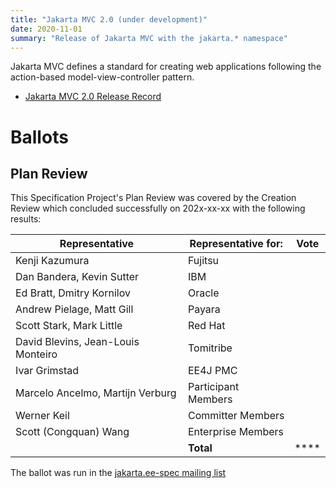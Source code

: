 ```yaml
---
title: "Jakarta MVC 2.0 (under development)"
date: 2020-11-01
summary: "Release of Jakarta MVC with the jakarta.* namespace"
---
```

Jakarta MVC defines a standard for creating web applications following the action-based model-view-controller pattern.

* [Jakarta MVC 2.0 Release Record](https://projects.eclipse.org/projects/ee4j.mvc/releases/2.0)
<!--
* [Jakarta MVC 2.0 Specification Document](./jakarta-mvc-spec-2.0.pdf) (PDF)
* [Jakarta MVC 2.0 Specification Document](./jakarta-mvc-spec-2.0.html) (HTML)
* [Jakarta MVC 2.0 Javadoc](./apidocs)
* [Jakarta MVC 2.0 TCK](http://downloads.eclipse.org/jakartaee/mvc/2.0/jakarta-mvc-tck-2.0.0.zip) ([sig](http://downloads.eclipse.org/jakartaee/mvc/2.0/jakarta-mvc-tck-2.0.0.zip.sig), [sha](http://downloads.eclipse.org/jakartaee/mvc/2.0/jakarta-mvc-tck-2.0.0.zip.sha256), [pub](https://raw.githubusercontent.com/jakartaee/specification-committee/master/jakartaee-spec-committee.pub))
* Maven coordinates
  * [jakarta.mvc:jakarta.mvc-api:jar:2.0.0](https://search.maven.org/artifact/jakarta.mvc/jakarta.mvc-api/2.0.0/jar)

# Compatible Implementations

* [Eclipse Krazo 2.0.0](https://eclipse-ee4j.github.io/krazo/downloads/2.0.0.html)
-->
# Ballots

## Plan Review

This Specification Project's Plan Review was covered by the Creation Review which concluded successfully on 202x-xx-xx with the following results:

| Representative                                 | Representative for: | Vote |
|------------------------------------------------|---------------------|------|
| Kenji Kazumura                                 | Fujitsu             |      |
| Dan Bandera, Kevin Sutter                      | IBM                 |      |
| Ed Bratt, Dmitry Kornilov                      | Oracle              |      |
| Andrew Pielage, Matt Gill                      | Payara              |      |
| Scott Stark, Mark Little                       | Red Hat             |      |
| David Blevins, Jean-Louis Monteiro             | Tomitribe           |      |
| Ivar Grimstad                                  | EE4J PMC            |      |
| Marcelo Ancelmo, Martijn Verburg               | Participant Members |      |
| Werner Keil                                    | Committer Members   |      |
| Scott (Congquan) Wang                          | Enterprise Members  |      |
|                                                | **Total**           | **** |

The ballot was run in the [jakarta.ee-spec mailing list]()

<!--
## Release Review

The Release Review Specification Committee Ballot concluded successfully on 2020-xx-xx with the following results:
 
|                       |  Yes    | No      | Abstain  |
|-----------------------|---------|---------|----------|
|Fujitsu                |         |         |          |
|IBM                    |         |         |          |
|Oracle                 |         |         |          |
|Payara                 |         |         |          |
|Red Hat                |         |         |          |
|Tomitribe              |         |         |          |
|EE4J PMC               |         |         |          |
|Enterprise Members     |         |         |          |
|Participant Members    |         |         |          |
|Committer Members      |         |         |          |

The ballot was run in the [jakarta.ee-spec mailing list]()
-->